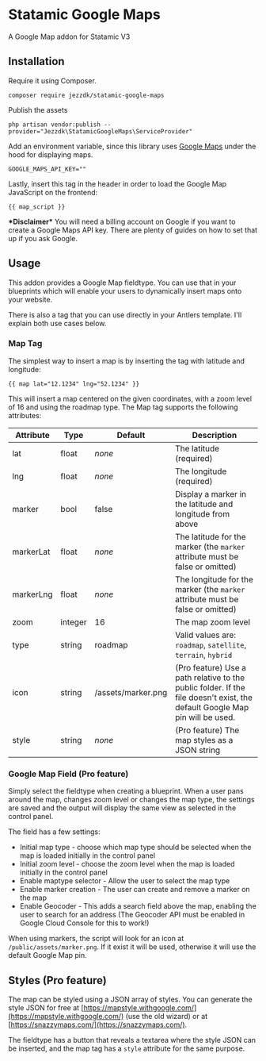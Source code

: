 # Statamic Google Maps

A Google Map addon for Statamic V3

## Installation

Require it using Composer.

```
composer require jezzdk/statamic-google-maps
```

Publish the assets

```
php artisan vendor:publish --provider="Jezzdk\StatamicGoogleMaps\ServiceProvider"
```

Add an environment variable, since this library uses [Google Maps](https://developers.google.com/maps/) under the hood for displaying maps.

```
GOOGLE_MAPS_API_KEY=""
```

Lastly, insert this tag in the header in order to load the Google Map JavaScript on the frontend:

```
{{ map_script }}
```

**\*Disclaimer\*** You will need a billing account on Google if you want to create a Google Maps API key. There are plenty of guides on how to set that up if you ask Google.

## Usage

This addon provides a Google Map fieldtype. You can use that in your blueprints which will enable your users to dynamically insert maps onto your website.

There is also a tag that you can use directly in your Antlers template. I'll explain both use cases below.

### Map Tag

The simplest way to insert a map is by inserting the tag with latitude and longitude:

```
{{ map lat="12.1234" lng="52.1234" }}
```

This will insert a map centered on the given coordinates, with a zoom level of 16 and using the roadmap type.
The Map tag supports the following attributes:

| Attribute | Type | Default | Description |
|---|---|---|---|
| lat | float | _none_ | The latitude (required) |
| lng | float | _none_ | The longitude (required) |
| marker | bool | false | Display a marker in the latitude and longitude from above |
| markerLat | float | _none_ | The latitude for the marker (the `marker` attribute must be false or omitted) |
| markerLng | float | _none_ | The longitude for the marker (the `marker` attribute must be false or omitted) |
| zoom | integer | 16 | The map zoom level |
| type | string | roadmap | Valid values are: `roadmap`, `satellite`, `terrain`, `hybrid` |
| icon | string | /assets/marker.png | (Pro feature) Use a path relative to the public folder. If the file doesn't exist, the default Google Map pin will be used. |
| style | string | _none_ | (Pro feature) The map styles as a JSON string |

### Google Map Field (Pro feature)

Simply select the fieldtype when creating a blueprint. When a user pans around the map, changes zoom level or changes the map type, the settings are saved and the output will display the same view as selected in the control panel.

The field has a few settings:

* Initial map type - choose which map type should be selected when the map is loaded initially in the control panel
* Initial zoom level - choose the zoom level when the map is loaded initially in the control panel
* Enable maptype selector - Allow the user to select the map type
* Enable marker creation - The user can create and remove a marker on the map
* Enable Geocoder - This adds a search field above the map, enabling the user to search for an address (The Geocoder API must be enabled in Google Cloud Console for this to work!)

When using markers, the script will look for an icon at `/public/assets/marker.png`. If it exist it will be used, otherwise it will use the default Google Map pin.

## Styles (Pro feature)

The map can be styled using a JSON array of styles. You can generate the style JSON for free at [https://mapstyle.withgoogle.com/](https://mapstyle.withgoogle.com/) (use the old wizard) or at [https://snazzymaps.com/](https://snazzymaps.com/).

The fieldtype has a button that reveals a textarea where the style JSON can be inserted, and the map tag has a `style` attribute for the same purpose.